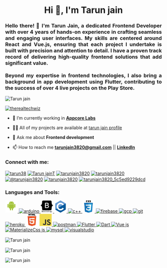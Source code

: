 <h1 align="center">Hi 👋, I'm Tarun jain</h1>
<h3 align="justify">Hello there! 👋 I'm Tarun Jain, a dedicated Frontend Developer with over 4 years of hands-on experience in crafting seamless and engaging user interfaces. My skills are centered around React and Vue.js, ensuring that each project I undertake is built with precision and attention to detail. I have a proven track record of delivering high-quality frontend solutions that add significant value.
<br/><br/>
Beyond my expertise in frontend technologies, I also bring a background in app development using Flutter, contributing to the success of over 4 live projects on the Play Store.</h3>

<p align="left"> <img src="https://komarev.com/ghpvc/?username=tarunjain3&label=Profile%20views&color=0e75b6&style=flat" alt="Tarun jain" /> </p>

<p align="left"> <a href="https://github.com/ryo-ma/github-profile-trophy"><img src="https://github-profile-trophy.vercel.app/?username=tarunjain3" alt="therealtechwiz" /></a> </p>

- 🔭 I’m currently working in **[Appcore Labs]([http://edyst.com/](https://appcorelabs.com/))**

- 👨‍💻 All of my projects are available at [tarun jain profile](https://tarunjain3.github.io/)

- 💬 Ask me about **Frontend development**

- 📫 How to reach me **tarunjain3820@gmail.com** || **[LinkedIn](https://www.linkedin.com/in/tarun38/)**

<h3 align="left">Connect with me:</h3>
<p align="left">
<a href="https://www.linkedin.com/in/tarun38/" target="blank"><img align="center" src="https://www.vectorlogo.zone/logos/linkedin/linkedin-icon.svg" alt="tarun38" height="30" width="40" /></a>
<a href="https://stackoverflow.com/users/13713269/tarun-jain?tab=profile" target="blank"><img align="center" src="https://raw.githubusercontent.com/rahuldkjain/github-profile-readme-generator/4a1846e7df532503c68c43227031be90143e2184/src/images/icons/Social/stack-overflow.svg" alt="Tarun jainT" height="30" width="40" /></a>
<a href="https://www.hackerrank.com/tarunjain3820" target="blank"><img align="center" src="https://cdn3.iconfinder.com/data/icons/logos-and-brands-adobe/512/160_Hackerrank-512.png" alt="tarunjain3820" height="30" width="40" /></a>
<a href="https://leetcode.com/tarunjain03/" target="blank"><img align="center" src="https://leetcode.com/_next/static/images/logo-dark-c96c407d175e36c81e236fcfdd682a0b.png" alt="tarunjain3820" height="30" width="40" /></a>
<a href="https://www.hackerearth.com/@tarunjain3820" target="blank"><img align="center" src="https://cdn.jsdelivr.net/npm/simple-icons@3.0.1/icons/hackerearth.svg" alt="@tarunjain3820" height="30" width="40" /></a>
<a href="https://auth.geeksforgeeks.org/user/tarunjain3820" target="blank"><img align="center" src="https://media.geeksforgeeks.org/wp-content/cdn-uploads/gfg_200X200.png" alt="tarunjain3820" height="30" width="40" /></a>
<a href="https://www.interviewbit.com/profile/tarunjain3820_5c5ed9229dcd" target="blank"><img align="center" src="https://assets.interviewbit.com/assets/ibpp/brand-5c6255a15a1b1307a1b8a2bf0bcb149b1ff9513ab2854c7d391b3faf5f33848f.svg.gz" alt="tarunjain3820_5c5ed9229dcd" height="60" width="40" /></a>
</p>

<h3 align="left">Languages and Tools:</h3>
<p align="left">
<a href="https://developer.android.com" target="_blank"> <img src="https://raw.githubusercontent.com/devicons/devicon/master/icons/android/android-original-wordmark.svg" alt="android" width="40" height="40"/> </a>
<a href="https://www.arduino.cc/" target="_blank"> <img src="https://cdn.worldvectorlogo.com/logos/arduino-1.svg" alt="arduino" width="40" height="40"/> </a>
<a href="https://getbootstrap.com" target="_blank"> <img src="https://raw.githubusercontent.com/devicons/devicon/master/icons/bootstrap/bootstrap-plain-wordmark.svg" alt="bootstrap" width="40" height="40"/> </a>
<a href="https://www.cprogramming.com/" target="_blank"> <img src="https://raw.githubusercontent.com/devicons/devicon/master/icons/c/c-original.svg" alt="c" width="40" height="40"/> </a>
<a href="https://isocpp.org/" target="_blank"> <img src="https://cdn.worldvectorlogo.com/logos/c.svg" alt="c++" width="40" height="40"/> </a>
<a href="https://www.w3schools.com/css/" target="_blank"> <img src="https://raw.githubusercontent.com/devicons/devicon/master/icons/css3/css3-original-wordmark.svg" alt="css3" width="40" height="40"/> </a>
<a href="https://firebase.google.com/" target="_blank"> <img src="https://www.vectorlogo.zone/logos/firebase/firebase-icon.svg" alt="firebase" width="40" height="40"/> </a>
<a href="https://cloud.google.com" target="_blank"> <img src="https://www.vectorlogo.zone/logos/google_cloud/google_cloud-icon.svg" alt="gcp" width="40" height="40"/> </a>
<a href="https://git-scm.com/" target="_blank"> <img src="https://www.vectorlogo.zone/logos/git-scm/git-scm-icon.svg" alt="git" width="40" height="40"/> </a>
<a href="https://heroku.com" target="_blank"> <img src="https://www.vectorlogo.zone/logos/heroku/heroku-icon.svg" alt="heroku" width="40" height="40"/> </a>
<a href="https://www.w3.org/html/" target="_blank"> <img src="https://raw.githubusercontent.com/devicons/devicon/master/icons/html5/html5-original-wordmark.svg" alt="html5" width="40" height="40"/></a>
<a href="https://developer.mozilla.org/en-US/docs/Web/JavaScript" target="_blank"> <img src="https://raw.githubusercontent.com/devicons/devicon/master/icons/javascript/javascript-original.svg" alt="javascript" width="40" height="40"/> </a>
<a href="https://postman.com" target="_blank"> <img src="https://www.vectorlogo.zone/logos/getpostman/getpostman-icon.svg" alt="postman" width="40" height="40"/> </a> 
<a href="https://flutter.dev/" target="_blank"> <img src="https://www.vectorlogo.zone/logos/flutterio/flutterio-icon.svg" alt="Flutter" width="40" height="40"/> </a> 
<a href="https://dart.dev/" target="_blank"> <img src="https://www.vectorlogo.zone/logos/dartlang/dartlang-icon.svg" alt="Dart" width="40" height="40"/> </a> 
<a href="https://vuejs.org/" target="_blank"> <img src="https://www.vectorlogo.zone/logos/vuejs/vuejs-icon.svg" alt="Vue js" width="40" height="40"/> </a> 
<a href="https://materializecss.com/" target="_blank"> <img src="https://raw.githubusercontent.com/gilbarbara/logos/f4c8e8b933aa80ce83b6d6d387e016bf4cb4e376/logos/materializecss.svg" alt="MaterializeCss js" width="40" height="40"/> </a> 
<a href="https://www.mysql.com/" target="_blank"> <img src="https://www.vectorlogo.zone/logos/mysql/mysql-official.svg" alt="mysql" width="40" height="40"/> </a> 
<a href="https://code.visualstudio.com/" target="_blank"> <img src="https://www.vectorlogo.zone/logos/visualstudio_code/visualstudio_code-icon.svg" alt="visualstudio" alt = "VisualStudio"width="40" height="40"/></a> 
</p>

<p><img align="center" src="https://github-readme-stats.vercel.app/api/top-langs?username=tarunjain3&show_icons=true&locale=en&layout=compact" alt="Tarun jain" /></p>

<p><img align="center" src="https://github-readme-stats.vercel.app/api?username=tarunjain3&show_icons=true&locale=en" alt="Tarun jain" /></p>

<p><img align="center" src="https://github-readme-streak-stats.herokuapp.com/?user=tarunjain3&" alt="Tarun jain" /></p>
